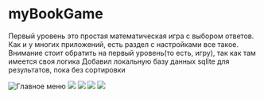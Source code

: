 # myBookGame
Первый уровень это простая математическая игра с выбором ответов.
Как и у многих приложений, есть раздел с настройками все такое.
Внимание стоит обратить на первый уровень(то есть, игру), так как там имеется своя логика
Добавил локальную базу данных sqlite для результатов, пока без сортировки

![Главное меню](https://sun9-33.userapi.com/impg/aDyBEYqpXKAI1BRlQOJlnyXa2flcDMiqiEkaOw/Ta_xOCZFVsQ.jpg?size=377x622&quality=96&proxy=1&sign=d817349bf2d5c80148de7811674e3f51&type=album)
![](https://sun9-64.userapi.com/impg/YwQlbm5TxuR5WSfBp4aTBjLYry1eoSWNZropTw/FK-r3H2RPMY.jpg?size=365x618&quality=96&proxy=1&sign=22fdb0ce75b5a2fca0d2feec5f57d597&type=album)
![](https://sun9-3.userapi.com/impg/P0g7vus_q_2qhoIRP4twucoV_Agp2urIiGPkSQ/rjs3-zyD4kM.jpg?size=373x599&quality=96&proxy=1&sign=ad8ec93220d847dac52dfdd6964327fb&type=album)
![](https://sun9-62.userapi.com/impg/7oZ87Q90SV5rgimuuRw4tSa9gydjaA7QPR1tmQ/XqyfmKH6WyA.jpg?size=377x653&quality=96&proxy=1&sign=d14298ebd546adba67420bf4d0dca47a&type=album)
![](https://sun9-6.userapi.com/impg/byO7N8FaLyfw80JbVGv7Fc0-bqcwzbz_UFwiTw/Olig5GFyCSM.jpg?size=374x592&quality=96&proxy=1&sign=97f97b30679e0af9c06dd6eaf974a357&type=album)
